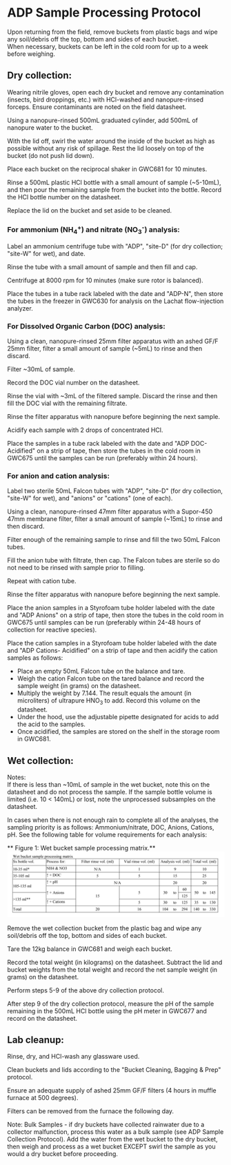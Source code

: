 # **ADP Sample Processing Protocol**

Upon returning from the field, remove buckets from plastic bags and wipe any soil/debris off the top, bottom and sides of each bucket.  
When necessary, buckets can be left in the cold room for up to a week before weighing.

## **Dry collection:**

Wearing nitrile gloves, open each dry bucket and remove any contamination (insects, bird droppings, etc.) with HCl-washed and nanopure-rinsed forceps. Ensure contaminants are noted on the field datasheet.  

Using a nanopure-rinsed 500mL graduated cylinder, add 500mL of nanopure water to the bucket.  

With the lid off, swirl the water around the inside of the bucket as high as possible without any risk of spillage. Rest the lid loosely on top of the bucket (do not push lid down).  

Place each bucket on the reciprocal shaker in GWC681 for 10 minutes.  

Rinse a 500mL plastic HCl bottle with a small amount of sample (~5-10mL), and then pour the remaining sample from the bucket into the bottle. Record the HCl bottle number on the datasheet.  

Replace the lid on the bucket and set aside to be cleaned.


### **For ammonium (NH<sub>4</sub><sup>+</sup>) and nitrate (NO<sub>3</sub><sup>-</sup>) analysis:**

Label an ammonium centrifuge tube with "ADP", "site-D" (for dry collection; "site-W" for wet), and date.  

Rinse the tube with a small amount of sample and then fill and cap.  

Centrifuge at 8000 rpm for 10 minutes (make sure rotor is balanced).  

Place the tubes in a tube rack labeled with the date and "ADP-N", then store the tubes in the freezer in GWC630 for analysis on the Lachat flow-injection analyzer.  


### **For Dissolved Organic Carbon (DOC) analysis:**

Using a clean, nanopure-rinsed 25mm filter apparatus with an ashed GF/F 25mm filter, filter a small amount of sample (~5mL) to rinse and then discard.  

Filter ~30mL of sample.  

Record the DOC vial number on the datasheet.  

Rinse the vial with ~3mL of the filtered sample. Discard the rinse and then fill the DOC vial with the remaining filtrate.  

Rinse the filter apparatus with nanopure before beginning the next sample.  

Acidify each sample with 2 drops of concentrated HCl.  

Place the samples in a tube rack labeled with the date and "ADP DOC-Acidified" on a strip of tape, then store the tubes in the cold room in GWC675 until the samples can be run (preferably within 24 hours).


### **For anion and cation analysis:**

Label two sterile 50mL Falcon tubes with "ADP", "site-D" (for dry collection, "site-W" for wet), and "anions" or "cations" (one of each).  

Using a clean, nanopure-rinsed 47mm filter apparatus with a Supor-450 47mm membrane filter, filter a small amount of sample (~15mL) to rinse and then discard.  

Filter enough of the remaining sample to rinse and fill the two 50mL Falcon tubes.  

Fill the anion tube with filtrate, then cap. The Falcon tubes are sterile so do not need to be rinsed with sample prior to filling.  

Repeat with cation tube.  

Rinse the filter apparatus with nanopure before beginning the next sample.  

Place the anion samples in a Styrofoam tube holder labeled with the date and "ADP Anions" on a strip of tape, then store the tubes in the cold room in GWC675 until samples can be run (preferably within 24-48 hours of collection for reactive species).  

Place the cation samples in a Styrofoam tube holder labeled with the date and "ADP Cations- Acidified" on a strip of tape and then acidify the cation samples as follows:

* Place an empty 50mL Falcon tube on the balance and tare.
* Weigh the cation Falcon tube on the tared balance and record the sample weight (in grams) on the datasheet.
* Multiply the weight by 7.144. The result equals the amount (in microliters) of ultrapure HNO<sub>3</sub> to add. Record this volume on the datasheet.
* Under the hood, use the adjustable pipette designated for acids to add the acid to the samples.
* Once acidified, the samples are stored on the shelf in the storage room in GWC681.


## **Wet collection:**

Notes:  
If there is less than ~10mL of sample in the wet bucket, note this on the datasheet and do not process the sample. If the sample bottle volume is limited (i.e. 10 < 140mL) or lost, note the unprocessed subsamples on the datasheet.  

In cases when there is not enough rain to complete all of the analyses, the sampling priority is as follows: Ammonium/nitrate, DOC, Anions, Cations, pH. See the following table for volume requirements for each analysis:

** Figure 1: Wet bucket sample processing matrix.**
![alt text](Images/ADP_Sample_Processing_Fig1.PNG "Figure 1")

Remove the wet collection bucket from the plastic bag and wipe any soil/debris off the top, bottom and sides of each bucket.  

Tare the 12kg balance in GWC681 and weigh each bucket.  

Record the total weight (in kilograms) on the datasheet. Subtract the lid and bucket weights from the total weight and record the net sample weight (in grams) on the datasheet.  

Perform steps 5-9 of the above dry collection protocol.  

After step 9 of the dry collection protocol, measure the pH of the sample remaining in the 500mL HCl bottle using the pH meter in GWC677 and record on the datasheet.


## **Lab cleanup:**

Rinse, dry, and HCl-wash any glassware used.  

Clean buckets and lids according to the "Bucket Cleaning, Bagging & Prep" protocol.  

Ensure an adequate supply of ashed 25mm GF/F filters (4 hours in muffle furnace at 500 degrees).  

Filters can be removed from the furnace the following day.  


Note: Bulk Samples - if dry buckets have collected rainwater due to a collector malfunction, process this water as a bulk sample (see ADP Sample Collection Protocol). Add the water from the wet bucket to the dry bucket, then weigh and process as a wet bucket EXCEPT swirl the sample as you would a dry bucket before proceeding.

